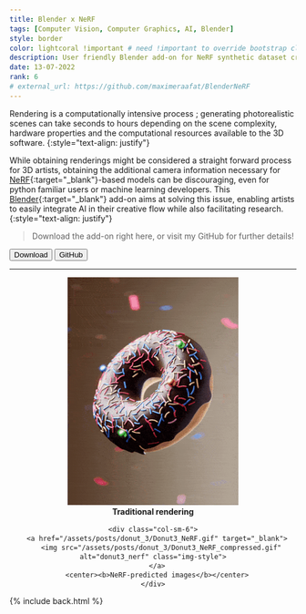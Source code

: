 ```yaml
---
title: Blender x NeRF
tags: [Computer Vision, Computer Graphics, AI, Blender]
style: border
color: lightcoral !important # need !important to override bootstrap class
description: User friendly Blender add-on for NeRF synthetic dataset creation
date: 13-07-2022
rank: 6
# external_url: https://github.com/maximeraafat/BlenderNeRF
---
```


Rendering is a computationally intensive process ; generating photorealistic scenes can take seconds to hours depending on the scene complexity, hardware properties and the computational resources available to the 3D software.
{:style="text-align: justify"}

While obtaining renderings might be considered a straight forward process for 3D artists, obtaining the additional camera information necessary for [NeRF](https://www.matthewtancik.com/nerf){:target="_blank"}-based models can be discouraging, even for python familiar users or machine learning developers. This [Blender](https://www.blender.org){:target="_blank"} add-on aims at solving this issue, enabling artists to easily integrate AI in their creative flow while also facilitating research.
{:style="text-align: justify"}

> Download the add-on right here, or visit my GitHub for further details!

<button type="button" class="btn btn-outline-primary" onclick="location.href='https://github.com/maximeraafat/BlenderNeRF/archive/refs/heads/main.zip'"><span class="fa fa-download"></span> Download</button>
<button type="button" class="btn btn-outline-primary" onclick="window.open('https://github.com/maximeraafat/BlenderNeRF', '_blank'); return false"><span class="fab fa-github"></span> GitHub</button>

<hr>

<div class="container" align="center">
  <div class="row align-items-center">
    <div class="col-sm-6">
      <a href="/assets/posts/donut_3/Donut3.gif" target="_blank">
        <img src="/assets/posts/donut_3/Donut3_compressed.gif" alt="donut3" class="img-style">
      </a>
      <center><b>Traditional rendering</b></center>
    </div>

    <div class="col-sm-6">
      <a href="/assets/posts/donut_3/Donut3_NeRF.gif" target="_blank">
        <img src="/assets/posts/donut_3/Donut3_NeRF_compressed.gif" alt="donut3_nerf" class="img-style">
      </a>
      <center><b>NeRF-predicted images</b></center>
    </div>

  </div>
</div>

{% include back.html %}
